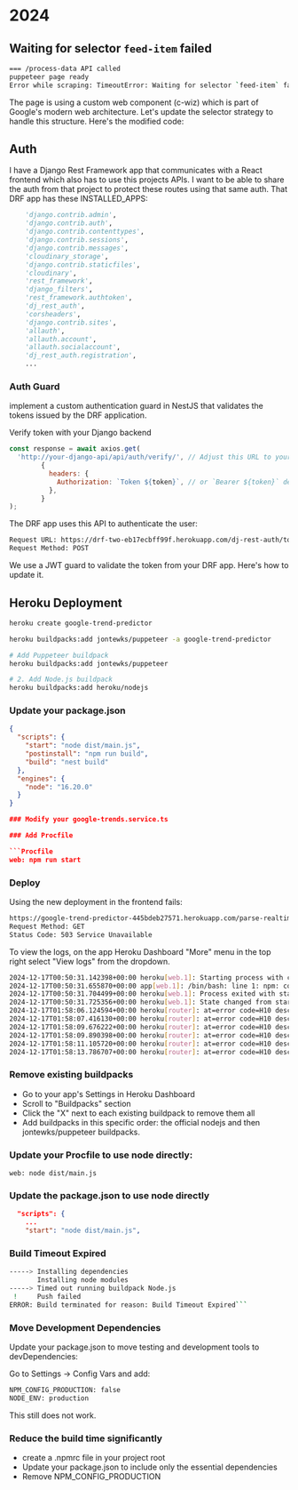 # 2024

## Waiting for selector `feed-item` failed

```sh
=== /process-data API called
puppeteer page ready
Error while scraping: TimeoutError: Waiting for selector `feed-item` failed: Waiting failed: 30000ms exceeded
```

The page is using a custom web component (c-wiz) which is part of Google's modern web architecture. Let's update the selector strategy to handle this structure. Here's the modified code:

## Auth

I have a Django Rest Framework app that communicates with a React frontend which also has to use this projects APIs.  I want to be able to share the auth from that project to protect these routes using that same auth.  That DRF app has these INSTALLED_APPS:

```py
    'django.contrib.admin',
    'django.contrib.auth',
    'django.contrib.contenttypes',
    'django.contrib.sessions',
    'django.contrib.messages',
    'cloudinary_storage',
    'django.contrib.staticfiles',
    'cloudinary',
    'rest_framework',
    'django_filters',
    'rest_framework.authtoken',
    'dj_rest_auth',
    'corsheaders',
    'django.contrib.sites',
    'allauth',
    'allauth.account',
    'allauth.socialaccount',
    'dj_rest_auth.registration',
    ...
```

### Auth Guard

implement a custom authentication guard in NestJS that validates the tokens issued by the DRF application.

Verify token with your Django backend

```js
const response = await axios.get(
  'http://your-django-api/api/auth/verify/', // Adjust this URL to your Django verification endpoint
        {
          headers: {
            Authorization: `Token ${token}`, // or `Bearer ${token}` depending on your setup
          },
        }
);
```

The DRF app uses this API to authenticate the user:

```txt
Request URL: https://drf-two-eb17ecbff99f.herokuapp.com/dj-rest-auth/token/refresh/
Request Method: POST
```

We use a JWT guard to validate the token from your DRF app. Here's how to update it.

## Heroku Deployment

```sh
heroku create google-trend-predictor

heroku buildpacks:add jontewks/puppeteer -a google-trend-predictor

# Add Puppeteer buildpack
heroku buildpacks:add jontewks/puppeteer

# 2. Add Node.js buildpack
heroku buildpacks:add heroku/nodejs
```

### Update your package.json

```json
{
  "scripts": {
    "start": "node dist/main.js",
    "postinstall": "npm run build",
    "build": "nest build"
  },
  "engines": {
    "node": "16.20.0"
  }
}

### Modify your google-trends.service.ts

### Add Procfile

```Procfile
web: npm run start
```

### Deploy

Using the new deployment in the frontend fails:

```txt
https://google-trend-predictor-445bdeb27571.herokuapp.com/parse-realtime-data
Request Method: GET
Status Code: 503 Service Unavailable
```

To view the logs, on the app Heroku Dashboard "More" menu in the top right select "View logs" from the dropdown.

```sh
2024-12-17T00:50:31.142398+00:00 heroku[web.1]: Starting process with command `npm run start`
2024-12-17T00:50:31.655870+00:00 app[web.1]: /bin/bash: line 1: npm: command not found
2024-12-17T00:50:31.704499+00:00 heroku[web.1]: Process exited with status 127
2024-12-17T00:50:31.725356+00:00 heroku[web.1]: State changed from starting to crashed
2024-12-17T01:58:06.124594+00:00 heroku[router]: at=error code=H10 desc="App crashed" method=GET path="/" host=google-trend-predictor-445bdeb27571.herokuapp.com request_id=dcd0d1b6-1ff0-443f-a9fa-b9d25b216ed0 fwd="3.83.192.252" dyno= connect= service= status=503 bytes= protocol=https
2024-12-17T01:58:07.416130+00:00 heroku[router]: at=error code=H10 desc="App crashed" method=GET path="/" host=google-trend-predictor-445bdeb27571.herokuapp.com request_id=f1ab1f4d-d551-4cd9-adce-df31284e61ec fwd="3.83.192.252" dyno= connect= service= status=503 bytes= protocol=https
2024-12-17T01:58:09.676222+00:00 heroku[router]: at=error code=H10 desc="App crashed" method=GET path="/" host=google-trend-predictor-445bdeb27571.herokuapp.com request_id=9cfa3ec9-65d0-4575-874f-aff0636d28a4 fwd="3.83.192.252" dyno= connect= service= status=503 bytes= protocol=https
2024-12-17T01:58:09.890398+00:00 heroku[router]: at=error code=H10 desc="App crashed" method=GET path="/parse-realtime-dataRequest%20Method:GETStatus%20Code:503%20Service%20Unavailable" host=google-trend-predictor-445bdeb27571.herokuapp.com request_id=c1df547f-22bc-4f11-86c8-29726d648df5 fwd="3.83.192.252" dyno= connect= service= status=503 bytes= protocol=https
2024-12-17T01:58:11.105720+00:00 heroku[router]: at=error code=H10 desc="App crashed" method=GET path="/parse-realtime-dataRequest%20Method:GETStatus%20Code:503%20Service%20Unavailable" host=google-trend-predictor-445bdeb27571.herokuapp.com request_id=7e307c57-c46d-4879-ab89-afe6064a3787 fwd="3.83.192.252" dyno= connect= service= status=503 bytes= protocol=https
2024-12-17T01:58:13.786707+00:00 heroku[router]: at=error code=H10 desc="App crashed" method=GET path="/parse-realtime-dataRequest%20Method:GETStatus%20Code:503%20Service%20Unavailable" host=google-trend-predictor-445bdeb27571.herokuapp.com request_id=b0a97f75-9013-4cb9-827a-f77ef0796efe fwd="3.83.192.252" dyno= connect= service= status=503 bytes= protocol=https
```


### Remove existing buildpacks

- Go to your app's Settings in Heroku Dashboard
- Scroll to "Buildpacks" section
- Click the "X" next to each existing buildpack to remove them all
- Add buildpacks in this specific order: the official nodejs and then jontewks/puppeteer buildpacks.

### Update your Procfile to use node directly:

```Procfile
web: node dist/main.js
```

### Update the package.json to use node directly

```json
  "scripts": {
    ...
    "start": "node dist/main.js",
```

### Build Timeout Expired

```sh
-----> Installing dependencies
       Installing node modules
-----> Timed out running buildpack Node.js
 !     Push failed
ERROR: Build terminated for reason: Build Timeout Expired```
```

### Move Development Dependencies

Update your package.json to move testing and development tools to devDependencies:

Go to Settings → Config Vars and add:

```txt
NPM_CONFIG_PRODUCTION: false
NODE_ENV: production
```

This still does not work.

### Reduce the build time significantly

- create a .npmrc file in your project root
- Update your package.json to include only the essential dependencies
- Remove NPM_CONFIG_PRODUCTION
